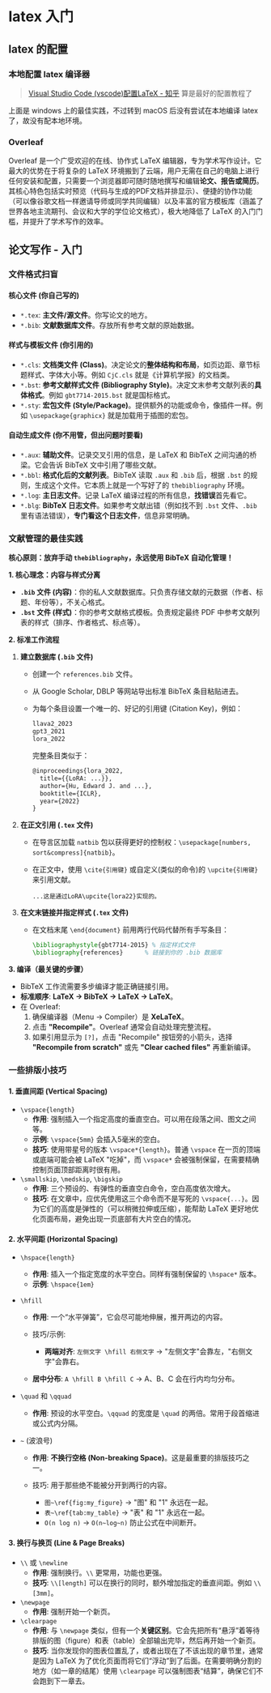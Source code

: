 # latex 入门

##  latex 的配置

### 本地配置 latex 编译器

> [Visual Studio Code (vscode)配置LaTeX - 知乎](https://zhuanlan.zhihu.com/p/166523064) 算是最好的配置教程了

上面是 windows 上的最佳实践，不过转到 macOS 后没有尝试在本地编译 latex 了，故没有配本地环境。

### Overleaf

Overleaf 是一个广受欢迎的在线、协作式 LaTeX 编辑器，专为学术写作设计。它最大的优势在于将复杂的 LaTeX 环境搬到了云端，用户无需在自己的电脑上进行任何安装和配置，只需要一个浏览器即可随时随地撰写和编辑**论文、报告或简历**。其核心特色包括实时预览（代码与生成的PDF文档并排显示）、便捷的协作功能（可以像谷歌文档一样邀请导师或同学共同编辑）以及丰富的官方模板库（涵盖了世界各地主流期刊、会议和大学的学位论文格式），极大地降低了 LaTeX 的入门门槛，并提升了学术写作的效率。

## 论文写作 - 入门

### 文件格式扫盲

#### 核心文件 (你自己写的)

- `*.tex`: **主文件/源文件**。你写论文的地方。
- `*.bib`: **文献数据库文件**。存放所有参考文献的原始数据。

#### 样式与模板文件 (你引用的)

- `*.cls`: **文档类文件 (Class)**。决定论文的**整体结构和布局**，如页边距、章节标题样式、字体大小等。例如 `CjC.cls` 就是《计算机学报》的文档类。
- `*.bst`: **参考文献样式文件 (Bibliography Style)**。决定文末参考文献列表的**具体格式**。例如 `gbt7714-2015.bst` 就是国标格式。
- `*.sty`: **宏包文件 (Style/Package)**。提供额外的功能或命令，像插件一样。例如 `\usepackage{graphicx}` 就是加载用于插图的宏包。

#### 自动生成文件 (你不用管，但出问题时要看)

- `*.aux`: **辅助文件**。记录交叉引用的信息，是 LaTeX 和 BibTeX 之间沟通的桥梁。它会告诉 BibTeX 文中引用了哪些文献。
- `*.bbl`: **格式化后的文献列表**。BibTeX 读取 `.aux` 和 `.bib` 后，根据 `.bst` 的规则，生成这个文件。它本质上就是一个写好了的 `thebibliography` 环境。
- `*.log`: **主日志文件**。记录 LaTeX 编译过程的所有信息，**找错误**首先看它。
- `*.blg`: **BibTeX 日志文件**。如果参考文献出错（例如找不到 `.bst` 文件、`.bib` 里有语法错误），**专门看这个日志文件**，信息非常明确。

### 文献管理的最佳实践

**核心原则：放弃手动 `thebibliography`，永远使用 BibTeX 自动化管理！**

**1. 核心理念：内容与样式分离**

- **`.bib` 文件 (内容)**：你的私人文献数据库。只负责存储文献的元数据（作者、标题、年份等），不关心格式。
- **`.bst` 文件 (样式)**：你的参考文献格式模板。负责规定最终 PDF 中参考文献列表的样式（排序、作者格式、标点等）。

**2. 标准工作流程**

1. **建立数据库 (`.bib` 文件)**

   - 创建一个 `references.bib` 文件。

   - 从 Google Scholar, DBLP 等网站导出标准 BibTeX 条目粘贴进去。

   - 为每个条目设置一个唯一的、好记的引用键 (Citation Key)，例如： 

     ```tex
     llava2_2023
     gpt3_2021
     lora_2022
     ```

     完整条目类似于：

     ```latex
     @inproceedings{lora_2022,
       title={{LoRA: ...}},
       author={Hu, Edward J. and ...},
       booktitle={ICLR},
       year={2022}
     }
     ```

2. **在正文引用 (`.tex` 文件)**

   - 在导言区加载 `natbib` 包以获得更好的控制权：`\usepackage[numbers, sort&compress]{natbib}`。

   - 在正文中，使用  `\cite{引用键}` 或自定义(类似的命令)的  `\upcite{引用键}`来引用文献。

     ```
     ...这是通过LoRA\upcite{lora22}实现的。
     ```

3. **在文末链接并指定样式 (`.tex` 文件)**

   - 在文档末尾 `\end{document}` 前用两行代码代替所有手写条目：

     ```latex
     \bibliographystyle{gbt7714-2015} % 指定样式文件
     \bibliography{references}      % 链接到你的 .bib 数据库
     ```

**3. 编译（最关键的步骤）**

- BibTeX 工作流需要多步编译才能正确链接引用。
- **标准顺序**: **LaTeX → BibTeX → LaTeX → LaTeX**。
- 在 Overleaf:
  1. 确保编译器（Menu -> Compiler）是 **XeLaTeX**。
  2. 点击 **"Recompile"**。Overleaf 通常会自动处理完整流程。
  3. 如果引用显示为 `[?]`，点击 "Recompile" 按钮旁的小箭头，选择 **"Recompile from scratch"** 或先 **"Clear cached files"** 再重新编译。



### 一些排版小技巧

#### 1. 垂直间距 (Vertical Spacing)

- `\vspace{length}`
  - **作用**: 强制插入一个指定高度的垂直空白。可以用在段落之间、图文之间等。
  - **示例**: `\vspace{5mm}` 会插入5毫米的空白。
  - **技巧**: 使用带星号的版本 `\vspace*{length}`。普通 `\vspace` 在一页的顶端或底端可能会被 LaTeX "吃掉"，而 `\vspace*` 会被强制保留，在需要精确控制页面顶部距离时很有用。
- `\smallskip`, `\medskip`, `\bigskip`
  - **作用**: 三个预设的、有弹性的垂直空白命令，空白高度依次增大。
  - **技巧**: 在文章中，应优先使用这三个命令而不是写死的 `\vspace{...}`。因为它们的高度是弹性的（可以稍微拉伸或压缩），能帮助 LaTeX 更好地优化页面布局，避免出现一页底部有大片空白的情况。

#### 2. 水平间距 (Horizontal Spacing)

- `\hspace{length}`

  - **作用**: 插入一个指定宽度的水平空白。同样有强制保留的 `\hspace*` 版本。
  - **示例**: `\hspace{1em}`

- `\hfill`

  - **作用**: 一个“水平弹簧”，它会尽可能地伸展，推开两边的内容。

  - 技巧/示例:

    - **两端对齐**: `左侧文字 \hfill 右侧文字` -> "左侧文字"会靠左，"右侧文字"会靠右。
  - **居中分布**: `A \hfill B \hfill C` -> A、B、C 会在行内均匀分布。
  
- `\quad` 和 `\qquad`

  - **作用**: 预设的水平空白。`\qquad` 的宽度是 `\quad` 的两倍。常用于段首缩进或公式内分隔。

- `~` (波浪号)

  - **作用**: **不换行空格 (Non-breaking Space)**。这是最重要的排版技巧之一。

  - 技巧: 用于那些绝不能被分开到两行的内容。

    - `图~\ref{fig:my_figure}` -> "图" 和 "1" 永远在一起。
    - `表~\ref{tab:my_table}` -> "表" 和 "1" 永远在一起。
    - `O(n log n)` -> `O(n~log~n)` 防止公式在中间断开。

#### 3. 换行与换页 (Line & Page Breaks)

- `\\` 或 `\newline`
  - **作用**: 强制换行。`\\` 更常用，功能也更强。
  - **技巧**: `\\[length]` 可以在换行的同时，额外增加指定的垂直间距。例如 `\\[3mm]`。
- `\newpage`
  - **作用**: 强制开始一个新页。
- `\clearpage`
  - **作用**: 与 `\newpage` 类似，但有一个**关键区别**。它会先把所有“悬浮”着等待排版的图（figure）和表（table）全部输出完毕，然后再开始一个新页。
  - **技巧**: 当你发现你的图表位置乱了，或者出现在了不该出现的章节里，通常是因为 LaTeX 为了优化页面而将它们“浮动”到了后面。在需要明确分割的地方（如一章的结尾）使用 `\clearpage` 可以强制图表“结算”，确保它们不会跑到下一章去。

